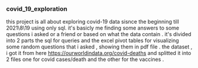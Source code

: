 ### covid_19_exploration

this project is all about exploring covid-19 data sisnce the beginning till 2021\8\19 using only sql. it's basicly me finding some answers to some questions i asked or a friend or based on what the data contain . it's divided into 2 parts the sql for queries and the excel pivot tables for visualizing some random questions that i asked , showing them in pdf file . the dataset , i got it from here https://ourworldindata.org/covid-deaths and splitted it into 2 files one for covid cases/death and the other for the vaccines .
